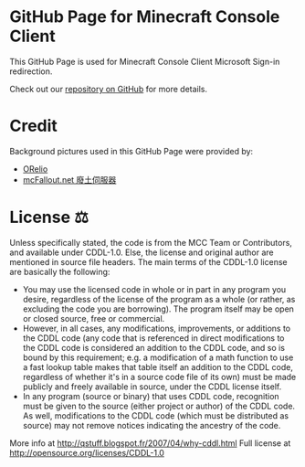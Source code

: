 # GitHub Page for Minecraft Console Client

This GitHub Page is used for Minecraft Console Client Microsoft Sign-in redirection.

Check out our [repository on GitHub](https://github.com/MCCTeam/Minecraft-Console-Client) for more details.


# Credit

Background pictures used in this GitHub Page were provided by:
 - [ORelio](https://github.com/ORelio)
 - [mcFallout.net 廢土伺服器](https://www.mcfallout.net/)

# License ⚖️

Unless specifically stated, the code is from the MCC Team or Contributors, and available under CDDL-1.0. Else, the license and original author are mentioned in source file headers.
The main terms of the CDDL-1.0 license are basically the following:

- You may use the licensed code in whole or in part in any program you desire, regardless of the license of the program as a whole (or rather, as excluding the code you are borrowing). The program itself may be open or closed source, free or commercial.
- However, in all cases, any modifications, improvements, or additions to the CDDL code (any code that is referenced in direct modifications to the CDDL code is considered an addition to the CDDL code, and so is bound by this requirement; e.g. a modification of a math function to use a fast lookup table makes that table itself an addition to the CDDL code, regardless of whether it's in a source code file of its own) must be made publicly and freely available in source, under the CDDL license itself.
- In any program (source or binary) that uses CDDL code, recognition must be given to the source (either project or author) of the CDDL code. As well, modifications to the CDDL code (which must be distributed as source) may not remove notices indicating the ancestry of the code.

More info at http://qstuff.blogspot.fr/2007/04/why-cddl.html
Full license at http://opensource.org/licenses/CDDL-1.0